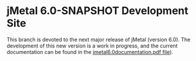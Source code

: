 # jMetal 6.0-SNAPSHOT Development Site

This branch is devoted to the next major release of jMetal (version 6.0). The development of this new version is a work in progress, and the current documentation can be found in the [jmetal6.0documentation.pdf file](jmetal6.0documentation.pdf)).
